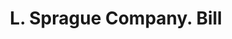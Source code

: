 ---
doi: 10.7916/D80P2B2Q
date_other: '1890'
date_other_textual: 1890-1899
form: printed ephemera
genre:
- Invoices
name:
- L. Sprague Company
object_in_context_url: https://biggert.cul.columbia.edu/items/view/ave_biggert_00486
subject_hierarchical_geographic:
- Lawrence, Massachusetts, United States
subject_name:
- L. Sprague Company
title: L. Sprague Company. Bill
sort_title: L. Sprague Company. Bill
call_number: ave_biggert_00486
coordinates:
- 42.706944444444446,-71.16361111111112
pid: ave_biggert_00486
identifiers: ave_biggert_00486
thumbnail: https://derivativo-1.library.columbia.edu/iiif/2/ldpd:343862/full/!256,256/0/native.jpg
permalink: "/items/ave_biggert_00486/"
layout: iiif-image-page
---